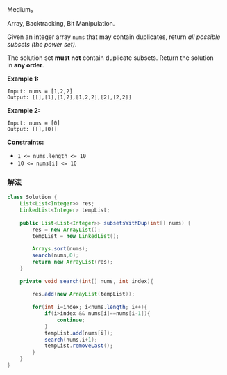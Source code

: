 Medium，

Array, Backtracking, Bit Manipulation.

Given an integer array `nums` that may contain duplicates, return *all possible subsets (the power set)*.

The solution set **must not** contain duplicate subsets. Return the solution in **any order**.

**Example 1:**

```
Input: nums = [1,2,2]
Output: [[],[1],[1,2],[1,2,2],[2],[2,2]]

```

**Example 2:**

```
Input: nums = [0]
Output: [[],[0]]

```

**Constraints:**

- `1 <= nums.length <= 10`
- `10 <= nums[i] <= 10`

### 解法
```java
class Solution {
    List<List<Integer>> res;
    LinkedList<Integer> tempList;
    
    public List<List<Integer>> subsetsWithDup(int[] nums) {
        res = new ArrayList();
        tempList = new LinkedList();
        
        Arrays.sort(nums);
        search(nums,0);
        return new ArrayList(res);
    }
    
    private void search(int[] nums, int index){
        
        res.add(new ArrayList(tempList));
        
        for(int i=index; i<nums.length; i++){
            if(i>index && nums[i]==nums[i-1]){
                continue;
            }
            tempList.add(nums[i]);
            search(nums,i+1);
            tempList.removeLast();
        }
    }
}
```